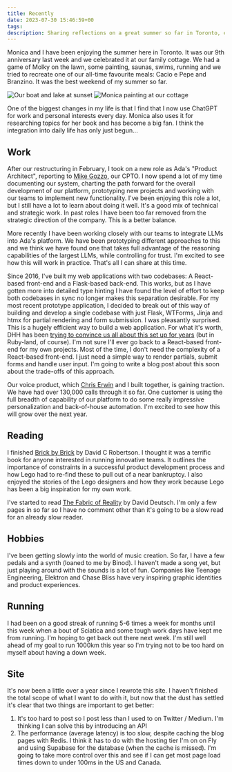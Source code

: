 ```yaml
---
title: Recently
date: 2023-07-30 15:46:59+00
tags: 
description: Sharing reflections on a great summer so far in Toronto, embracing AI tools like ChatGPT, evolving in my role at Ada, exploring new coding practices and dabbling in music.
---
```

Monica and I have been enjoying the summer here in Toronto. It was our 9th anniversary last week and we celebrated it at our family cottage. We had a game of Molky on the lawn, some painting, saunas, swims, running and we tried to recreate one of our all-time favourite meals: Cacio e Pepe and Branzino. It was the best weekend of my summer so far.

<img src="https://guzchhprwtwnbpvtcnhj.supabase.co/storage/v1/object/public/web-images/cottage%20lake.jpeg" style="max-width: 240px" title="Our boat and lake at sunset"/>
<img src="https://guzchhprwtwnbpvtcnhj.supabase.co/storage/v1/object/public/web-images/monica%20painting.jpeg" style="max-width: 240px" title="Monica painting at our cottage"/>

One of the biggest changes in my life is that I find that I now use ChatGPT for work and personal interests every day. Monica also uses it for researching topics for her book and has become a big fan. I think the integration into daily life has only just begun...

## Work

After our restructuring in February, I took on a new role as Ada's "Product Architect", reporting to [Mike Gozzo](https://twitter.com/gozmike), our CPTO. I now spend a lot of my time documenting our system, charting the path forward for the overall development of our platform, prototyping new projects and working with our teams to implement new functionality. I've been enjoying this role a lot, but I still have a lot to learn about doing it well. It's a good mix of technical and strategic work. In past roles I have been too far removed from the strategic direction of the company. This is a better balance.

More recently I have been working closely with our teams to integrate LLMs into Ada's platform. We have been prototyping different approaches to this and we think we have found one that takes full advantage of the reasoning capabilities of the largest LLMs, while controlling for trust. I'm excited to see how this will work in practice. That's all I can share at this time.

Since 2016, I've built my web applications with two codebases: A React-based front-end and a Flask-based back-end. This works, but as I have gotten more into detailed type hinting I have found the level of effort to keep both codebases in sync no longer makes this separation desirable. For my most recent prototype application, I decided to break out of this way of building and develop a single codebase with just Flask, WTForms, Jinja and htmx for partial rendering and form submission. I was pleasantly surprised. This is a hugely efficient way to build a web application. For what it's worth, DHH has been [trying to convince us all about this set up for years](https://www.youtube.com/watch?v=IFUPG9KCJ4E) (but in Ruby-land, of course). I'm not sure I'll ever go back to a React-based front-end for my own projects. Most of the time, I don't need the complexity of a React-based front-end. I just need a simple way to render partials, submit forms and handle user input. I'm going to write a blog post about this soon about the trade-offs of this approach.

Our voice product, which [Chris Erwin](https://twitter.com/chriserwin) and I built together, is gaining traction. We have had over 130,000 calls through it so far. One customer is using the full breadth of capability of our platform to do some really impressive personalization and back-of-house automation. I'm excited to see how this will grow over the next year.

## Reading
I finished [Brick by Brick](https://www.amazon.ca/Brick-Rewrote-Innovation-Conquered-Industry/dp/0307951618) by David C Robertson. I thought it was a terrific book for anyone interested in running innovative teams. It outlines the importance of constraints in a successful product development process and how Lego had to re-find these to pull out of a near bankruptcy. I also enjoyed the stories of the Lego designers and how they work because Lego has been a big inspiration for my own work.

I've started to read [The Fabric of Reality](https://www.amazon.ca/Fabric-Reality-Parallel-Universes-Implications/dp/014027541X/ref=sr_1_1?gclid=CjwKCAjwlJimBhAsEiwA1hrp5voIEocKfzhOdlyidcDmct_bTQC8XJo6w-PGG0badVe8EeJvwyE3RRoCJVYQAvD_BwE&hvadid=647419034071&hvdev=c&hvlocphy=9000935&hvnetw=g&hvqmt=e&hvrand=7241683292199767522&hvtargid=kwd-314768216536&hydadcr=27622_14550630&keywords=david+deutsch+fabric+of+reality&qid=1690731812&sr=8-1) by David Deutsch. I'm only a few pages in so far so I have no comment other than it's going to be a slow read for an already slow reader.

## Hobbies

I've been getting slowly into the world of music creation. So far, I have a few pedals and a synth (loaned to me by Binod). I haven't made a song yet, but just playing around with the sounds is a lot of fun. Companies like Teenage Engineering, Elektron and Chase Bliss have very inspiring graphic identities and product experiences.

## Running

I had been on a good streak of running 5-6 times a week for months until this week when a bout of Sciatica and some tough work days have kept me from running. I'm hoping to get back out there next week. I'm still well ahead of my goal to run 1000km this year so I'm trying not to be too hard on myself about having a down week.

## Site

It's now been a little over a year since I rewrote this site. I haven't finished the total scope of what I want to do with it, but now that the dust has settled it's clear that two things are important to get better:

1. It's too hard to post so I post less than I used to on Twitter / Medium. I'm thinking I can solve this by introducing an API
2. The performance (average latency) is too slow, despite caching the blog pages with Redis. I think it has to do with the hosting tier I'm on on Fly and using Supabase for the database (when the cache is missed). I'm going to take more control over this and see if I can get most page load times down to under 100ms in the US and Canada.
